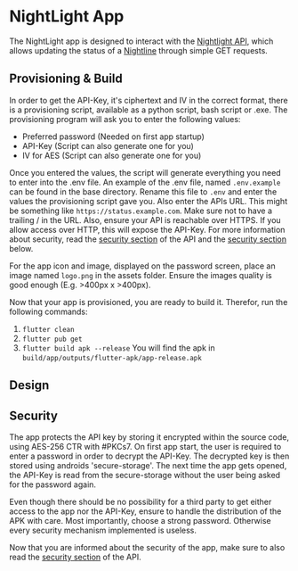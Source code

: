 # NightLight App

The NightLight app is designed to interact with the [Nightlight API](https://github.com/inflac/NightLight),
which allows updating the status of a [Nightline](https://nightlines.eu/) through simple GET requests.

## Provisioning & Build
In order to get the API-Key, it's ciphertext and IV in the correct format, there is a
provisioning script, available as a python script, bash script or .exe.
The provisioning program will ask you to enter the following values:
* Preferred password (Needed on first app startup)
* API-Key (Script can also generate one for you)
* IV for AES (Script can also generate one for you)

Once you entered the values, the script will generate everything you need to enter into the .env file.
An example of the .env file, named `.env.example` can be found in the base directory. Rename this
file to `.env` and enter the values the provisioning script gave you. Also enter the APIs URL.
This might be something like `https://status.example.com`. Make sure not to have a trailing / in the URL.
Also, ensure your API is reachable over HTTPS. If you allow access over HTTP, this will expose the API-Key.
For more information about security, read the [security section](https://github.com/inflac/NightLight#security-notes) of
the API and the [security section](#security) below.

For the app icon and image, displayed on the password screen, place an image named `logo.png` in
the assets folder. Ensure the images quality is good enough (E.g. >400px x >400px).

Now that your app is provisioned, you are ready to build it. Therefor, run the following commands:
1. `flutter clean`
2. `flutter pub get`
3. `flutter build apk --release`
You will find the apk in `build/app/outputs/flutter-apk/app-release.apk`

## Design

## Security
The app protects the API key by storing it encrypted within the source code, using AES-256 CTR with #PKCs7.
On first app start, the user is required to enter a password in order to decrypt the API-Key.
The decrypted key is then stored using androids 'secure-storage'. The next time the app gets opened,
the API-Key is read from the secure-storage without the user being asked for the password again.

Even though there should be no possibility for a third party to get either access to the app nor the API-Key,
ensure to handle the distribution of the APK with care. Most importantly, choose a strong password. Otherwise
every security mechanism implemented is useless.

Now that you are informed about the security of the app, make sure to also read the [security section](https://github.com/inflac/NightLight#security-notes) of the API.

